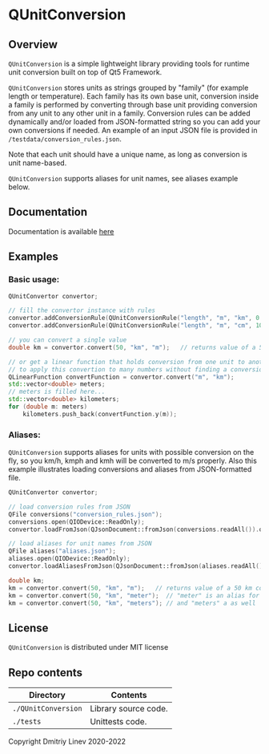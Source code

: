 # QUnitConversion

## Overview

`QUnitConversion` is a simple lightweight library providing tools for runtime unit conversion built on top of Qt5 Framework.

`QUnitConversion` stores units as strings grouped by "family" (for example length or temperature). 
Each family has its own base unit, conversion inside a family is performed by converting through base unit
providing conversion from any unit to any other unit in a family. Conversion rules can be added dynamically
and/or loaded from JSON-formatted string so you can add your own conversions if needed. An example of 
an input JSON file is provided in `/testdata/conversion_rules.json`.

Note that each unit should have a unique name, as long as conversion is unit name-based.

`QUnitConversion` supports aliases for unit names, see aliases example below.

## Documentation

Documentation is available [here](https://beardedbeaver.github.io/QUnitConversion/index.html)

## Examples

### Basic usage:

```cpp
QUnitConvertor convertor;

// fill the convertor instance with rules
convertor.addConversionRule(QUnitConversionRule("length", "m", "km", 0.001, 0));
convertor.addConversionRule(QUnitConversionRule("length", "m", "cm", 100, 0));

// you can convert a single value
double km = convertor.convert(50, "km", "m");   // returns value of a 50 km converted to meters

// or get a linear function that holds conversion from one unit to another
// to apply this convertion to many numbers without finding a conversion each time 
QLinearFunction convertFunction = convertor.convert("m", "km");
std::vector<double> meters;
// meters is filled here...
std::vector<double> kilometers;
for (double m: meters)
    kilometers.push_back(convertFunction.y(m));
```

### Aliases:

`QUnitConversion` supports aliases for units with possible conversion on the fly, so you km/h, kmph and kmh 
will be converted to m/s properly. Also this example illustrates loading conversions and aliases from
JSON-formatted file.

```cpp
QUnitConvertor convertor;

// load conversion rules from JSON
QFile conversions("conversion_rules.json");
conversions.open(QIODevice::ReadOnly);
convertor.loadFromJson(QJsonDocument::fromJson(conversions.readAll()).object());

// load aliases for unit names from JSON
QFile aliases("aliases.json");
aliases.open(QIODevice::ReadOnly);
convertor.loadAliasesFromJson(QJsonDocument::fromJson(aliases.readAll()).object());

double km;
km = convertor.convert(50, "km", "m");   // returns value of a 50 km converted to meters
km = convertor.convert(50, "km", "meter");  // "meter" is an alias for "m" written in loaded json
km = convertor.convert(50, "km", "meters"); // and "meters" a as well
```

## License

`QUnitConversion` is distributed under MIT license

## Repo contents

| Directory           | Contents                       |
|---------------------|--------------------------------|
| `./QUnitConversion` | Library source code.           |
| `./tests`           | Unittests code.                |

Copyright Dmitriy Linev 2020-2022
